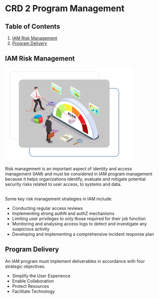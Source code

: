 # CRD 2 Program Management

## Table of Contents

1. [IAM Risk Management](#iam-risk-management)
2. [Program Delivery](#program-delivery)


## IAM Risk Management

![IAM Risk Management](./_Img/CRD2_RiskManagement.png)

Risk management is an important aspect of identity and access management (IAM) and must be considered in IAM program management because it helps organizations identify, evaluate and mitigate potential security risks related to user access, to systems and data.<br><br>

Some key risk management strategies in IAM include:<br>

- Conducting regular access reviews
- Implementing strong authN and authZ mechanisms
- Limiting user privileges to only those required for their job function
- Monitoring and analysing access logs to detect and investigate any suspicious activity
- Developing and implementing a comprehensive incident response plan

## Program Delivery

An IAM program must implement deliverables in accordance with four strategic objectives.

- Simplify the User Experience
- Enable Collaboration
- Protect Resources
- Facilitate Technology